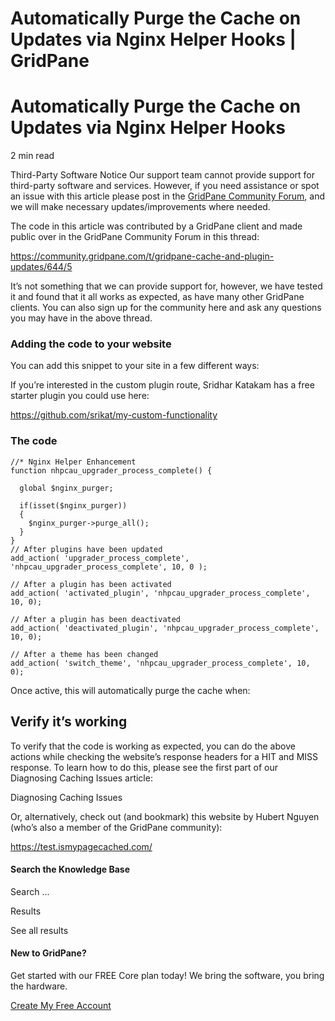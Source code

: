 # Automatically Purge the Cache on Updates via Nginx Helper Hooks | GridPane

# Automatically Purge the Cache on Updates via Nginx Helper Hooks

 

2 min read 

Third-Party Software Notice
Our support team cannot provide support for third-party software and services. However, if you need assistance or spot an issue with this article please post in the [GridPane Community Forum](https://community.gridpane.com/), and we will make necessary updates/improvements where needed.

The code in this article was contributed by a GridPane client and made public over in the GridPane Community Forum in this thread:

https://community.gridpane.com/t/gridpane-cache-and-plugin-updates/644/5

It’s not something that we can provide support for, however, we have tested it and found that it all works as expected, as have many other GridPane clients. You can also sign up for the community here and ask any questions you may have in the above thread.

### Adding the code to your website

You can add this snippet to your site in a few different ways:

If you’re interested in the custom plugin route, Sridhar Katakam has a free starter plugin you could use here:

https://github.com/srikat/my-custom-functionality

### The code

 

```
//* Nginx Helper Enhancement
function nhpcau_upgrader_process_complete() {

  global $nginx_purger;

  if(isset($nginx_purger))
  {
    $nginx_purger->purge_all();
  }
}
// After plugins have been updated
add_action( 'upgrader_process_complete', 'nhpcau_upgrader_process_complete', 10, 0 );

// After a plugin has been activated
add_action( 'activated_plugin', 'nhpcau_upgrader_process_complete', 10, 0);

// After a plugin has been deactivated
add_action( 'deactivated_plugin', 'nhpcau_upgrader_process_complete', 10, 0);

// After a theme has been changed
add_action( 'switch_theme', 'nhpcau_upgrader_process_complete', 10, 0);
```

Once active, this will automatically purge the cache when:

## Verify it’s working

To verify that the code is working as expected, you can do the above actions while checking the website’s response headers for a HIT and MISS response. To learn how to do this, please see the first part of our Diagnosing Caching Issues article:

Diagnosing Caching Issues

Or, alternatively, check out (and bookmark) this website by Hubert Nguyen (who’s also a member of the GridPane community):

https://test.ismypagecached.com/

 

 

#### Search the Knowledge Base

Search ...

 Results

See all results

#### New to GridPane?

Get started with our FREE Core plan today! We bring the software, you bring the hardware.

[Create My Free Account](https://gridpane.com/checkout/?plan=core)

